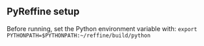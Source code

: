 ## PyReffine setup
Before running, set the Python environment variable with: `export PYTHONPATH=$PYTHONPATH:~/reffine/build/python`